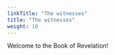 ```yaml
---
linkTitle: "The witnesses"
title: "The witnesses"
weight: 10
---
```


Welcome to the Book of Revelation!

<!--more-->
